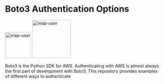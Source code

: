 # Boto3 Authentication Options

<img width="85" alt="map-user" src="https://img.shields.io/badge/views-140-green"> <img width="125" alt="map-user" src="https://img.shields.io/badge/unique visits-037-green">

Boto3 is the Python SDK for AWS. Authenticating with AWS is almost always the first part of development with Boto3. This repository provides examples of different ways to authenticate
